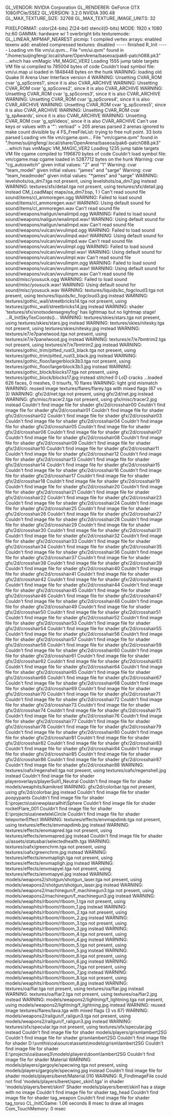 GL_VENDOR: NVIDIA Corporation
GL_RENDERER: GeForce GTX 1080/PCIe/SSE2
GL_VERSION: 3.2.0 NVIDIA 390.48
GL_MAX_TEXTURE_SIZE: 32768
GL_MAX_TEXTURE_IMAGE_UNITS: 32
  
PIXELFORMAT: color(24-bits) Z(24-bit) stencil(0-bits)
MODE: 1920 x 1080 hz:60
GAMMA: hardware w/ 1 overbright bits
texturemode: GL_LINEAR_MIPMAP_NEAREST
picmip: 1
compiled vertex arrays: enabled
texenv add: enabled
compressed textures: disabled
----- finished R_Init -----
Loading vm file vm/ui.qvm...
File "vm/ui.qvm" found in "/home/suijingfeng/.local/share/OpenArena/baseoa/pak6-patch088.pk3"
...which has vmMagic VM_MAGIC_VER2
Loading 1555 jump table targets
VM file ui compiled to 785004 bytes of code
Couldn't load symbol file: vm/ui.map
ui loaded in 1848448 bytes on the hunk
WARNING: loading old Quake III Arena User Interface version 4
WARNING: Unsetting CVAR_ROM cvar 'g_spScores1', since it is also CVAR_ARCHIVE
WARNING: Unsetting CVAR_ROM cvar 'g_spScores2', since it is also CVAR_ARCHIVE
WARNING: Unsetting CVAR_ROM cvar 'g_spScores3', since it is also CVAR_ARCHIVE
WARNING: Unsetting CVAR_ROM cvar 'g_spScores4', since it is also CVAR_ARCHIVE
WARNING: Unsetting CVAR_ROM cvar 'g_spScores5', since it is also CVAR_ARCHIVE
WARNING: Unsetting CVAR_ROM cvar 'g_spAwards', since it is also CVAR_ARCHIVE
WARNING: Unsetting CVAR_ROM cvar 'g_spVideos', since it is also CVAR_ARCHIVE
Can't use keys or values with a '"': verload" = <NULL>
205 arenas parsed
2 arenas ignored to make count divisible by 4
FS_FreeFileList: trying to free null point. 
33 bots parsed
Loading vm file vm/cgame.qvm...
File "vm/cgame.qvm" found in "/home/suijingfeng/.local/share/OpenArena/baseoa/pak6-patch088.pk3"
...which has vmMagic VM_MAGIC_VER2
Loading 1235 jump table targets
VM file cgame compiled to 1196870 bytes of code
Couldn't load symbol file: vm/cgame.map
cgame loaded in 5287712 bytes on the hunk
Warning: cvar "cg_autoswitch" given initial values: "2" and "1"
Warning: cvar "team_model" given initial values: "james" and "sarge"
Warning: cvar "team_headmodel" given initial values: "*james" and "sarge"
WARNING: levelshots/oa_dm7.tga not present, using levelshots/oa_dm7.jpg instead
WARNING: textures/sfx/detail.tga not present, using textures/sfx/detail.jpg instead
CM_LoadMap( maps/oa_dm7.bsp, 1 )
Can't read sound file sound/items/cl_ammoregen.ogg
WARNING: Failed to load sound sound/items/cl_ammoregen.wav!
WARNING: Using default sound for sound/items/cl_ammoregen.wav
Can't read sound file sound/weapons/nailgun/wnalimpd.ogg
WARNING: Failed to load sound sound/weapons/nailgun/wnalimpd.wav!
WARNING: Using default sound for sound/weapons/nailgun/wnalimpd.wav
Can't read sound file sound/weapons/vulcan/wvulimpd.ogg
WARNING: Failed to load sound sound/weapons/vulcan/wvulimpd.wav!
WARNING: Using default sound for sound/weapons/vulcan/wvulimpd.wav
Can't read sound file sound/weapons/vulcan/wvulimpl.ogg
WARNING: Failed to load sound sound/weapons/vulcan/wvulimpl.wav!
WARNING: Using default sound for sound/weapons/vulcan/wvulimpl.wav
Can't read sound file sound/weapons/vulcan/wvulimpm.ogg
WARNING: Failed to load sound sound/weapons/vulcan/wvulimpm.wav!
WARNING: Using default sound for sound/weapons/vulcan/wvulimpm.wav
Can't read sound file sound/misc/yousuck.ogg
WARNING: Failed to load sound sound/misc/yousuck.wav!
WARNING: Using default sound for sound/misc/yousuck.wav
WARNING: textures/liquids/kc_fogcloud3.tga not present, using textures/liquids/kc_fogcloud3.jpg instead
WARNING: textures/gothic_wall/streetbricks14.tga not present, using textures/gothic_wall/streetbricks14.jpg instead
WARNING: shader 'textures/sfx/xnotsodensegreyfog' has lightmap but no lightmap stage!
...R_InitSkyTexCoords()...
WARNING: textures/skies/stars.tga not present, using textures/skies/stars.jpg instead
WARNING: textures/skies/nitesky.tga not present, using textures/skies/nitesky.jpg instead
WARNING: textures/e7/e7panelwood.tga not present, using textures/e7/e7panelwood.jpg instead
WARNING: textures/e7/e7bmtrim2.tga not present, using textures/e7/e7bmtrim2.jpg instead
WARNING: textures/gothic_trim/pitted_rust3_black.tga not present, using textures/gothic_trim/pitted_rust3_black.jpg instead
WARNING: textures/gothic_floor/largerblock3b3.tga not present, using textures/gothic_floor/largerblock3b3.jpg instead
WARNING: textures/gothic_block/blocks17.tga not present, using textures/gothic_block/blocks17.jpg instead
stitched 0 LoD cracks
...loaded 626 faces, 0 meshes, 0 trisurfs, 10 flares
WARNING: light grid mismatch
WARNING: reused image textures/flares/flarey.tga with mixed flags (67 vs 3)
WARNING: gfx/2d/net.tga not present, using gfx/2d/net.jpg instead
WARNING: gfx/misc/tracer2.tga not present, using gfx/misc/tracer2.jpg instead
Couldn't find image file for shader gfx/2d/crosshair00
Couldn't find image file for shader gfx/2d/crosshair01
Couldn't find image file for shader gfx/2d/crosshair02
Couldn't find image file for shader gfx/2d/crosshair03
Couldn't find image file for shader gfx/2d/crosshair04
Couldn't find image file for shader gfx/2d/crosshair05
Couldn't find image file for shader gfx/2d/crosshair06
Couldn't find image file for shader gfx/2d/crosshair07
Couldn't find image file for shader gfx/2d/crosshair08
Couldn't find image file for shader gfx/2d/crosshair09
Couldn't find image file for shader gfx/2d/crosshair10
Couldn't find image file for shader gfx/2d/crosshair11
Couldn't find image file for shader gfx/2d/crosshair12
Couldn't find image file for shader gfx/2d/crosshair13
Couldn't find image file for shader gfx/2d/crosshair14
Couldn't find image file for shader gfx/2d/crosshair15
Couldn't find image file for shader gfx/2d/crosshair16
Couldn't find image file for shader gfx/2d/crosshair17
Couldn't find image file for shader gfx/2d/crosshair18
Couldn't find image file for shader gfx/2d/crosshair19
Couldn't find image file for shader gfx/2d/crosshair20
Couldn't find image file for shader gfx/2d/crosshair21
Couldn't find image file for shader gfx/2d/crosshair22
Couldn't find image file for shader gfx/2d/crosshair23
Couldn't find image file for shader gfx/2d/crosshair24
Couldn't find image file for shader gfx/2d/crosshair25
Couldn't find image file for shader gfx/2d/crosshair26
Couldn't find image file for shader gfx/2d/crosshair27
Couldn't find image file for shader gfx/2d/crosshair28
Couldn't find image file for shader gfx/2d/crosshair29
Couldn't find image file for shader gfx/2d/crosshair30
Couldn't find image file for shader gfx/2d/crosshair31
Couldn't find image file for shader gfx/2d/crosshair32
Couldn't find image file for shader gfx/2d/crosshair33
Couldn't find image file for shader gfx/2d/crosshair34
Couldn't find image file for shader gfx/2d/crosshair35
Couldn't find image file for shader gfx/2d/crosshair36
Couldn't find image file for shader gfx/2d/crosshair37
Couldn't find image file for shader gfx/2d/crosshair38
Couldn't find image file for shader gfx/2d/crosshair39
Couldn't find image file for shader gfx/2d/crosshair40
Couldn't find image file for shader gfx/2d/crosshair41
Couldn't find image file for shader gfx/2d/crosshair42
Couldn't find image file for shader gfx/2d/crosshair43
Couldn't find image file for shader gfx/2d/crosshair44
Couldn't find image file for shader gfx/2d/crosshair45
Couldn't find image file for shader gfx/2d/crosshair46
Couldn't find image file for shader gfx/2d/crosshair47
Couldn't find image file for shader gfx/2d/crosshair48
Couldn't find image file for shader gfx/2d/crosshair49
Couldn't find image file for shader gfx/2d/crosshair50
Couldn't find image file for shader gfx/2d/crosshair51
Couldn't find image file for shader gfx/2d/crosshair52
Couldn't find image file for shader gfx/2d/crosshair53
Couldn't find image file for shader gfx/2d/crosshair54
Couldn't find image file for shader gfx/2d/crosshair55
Couldn't find image file for shader gfx/2d/crosshair56
Couldn't find image file for shader gfx/2d/crosshair57
Couldn't find image file for shader gfx/2d/crosshair58
Couldn't find image file for shader gfx/2d/crosshair59
Couldn't find image file for shader gfx/2d/crosshair60
Couldn't find image file for shader gfx/2d/crosshair61
Couldn't find image file for shader gfx/2d/crosshair62
Couldn't find image file for shader gfx/2d/crosshair63
Couldn't find image file for shader gfx/2d/crosshair64
Couldn't find image file for shader gfx/2d/crosshair65
Couldn't find image file for shader gfx/2d/crosshair66
Couldn't find image file for shader gfx/2d/crosshair67
Couldn't find image file for shader gfx/2d/crosshair68
Couldn't find image file for shader gfx/2d/crosshair69
Couldn't find image file for shader gfx/2d/crosshair70
Couldn't find image file for shader gfx/2d/crosshair71
Couldn't find image file for shader gfx/2d/crosshair72
Couldn't find image file for shader gfx/2d/crosshair73
Couldn't find image file for shader gfx/2d/crosshair74
Couldn't find image file for shader gfx/2d/crosshair75
Couldn't find image file for shader gfx/2d/crosshair76
Couldn't find image file for shader gfx/2d/crosshair77
Couldn't find image file for shader gfx/2d/crosshair78
Couldn't find image file for shader gfx/2d/crosshair79
Couldn't find image file for shader gfx/2d/crosshair80
Couldn't find image file for shader gfx/2d/crosshair81
Couldn't find image file for shader gfx/2d/crosshair82
Couldn't find image file for shader gfx/2d/crosshair83
Couldn't find image file for shader gfx/2d/crosshair84
Couldn't find image file for shader gfx/2d/crosshair85
Couldn't find image file for shader gfx/2d/crosshair86
Couldn't find image file for shader gfx/2d/crosshair87
Couldn't find image file for shader gfx/2d/crosshair88
WARNING: textures/oafx/regenshell.tga not present, using textures/oafx/regenshell.jpg instead
Couldn't find image file for shader playeroverlays/playerSuit1_Neutral
Couldn't find image file for shader models/weaphits/kamikred
WARNING: gfx/2d/colorbar.tga not present, using gfx/2d/colorbar.jpg instead
Couldn't find image file for shader poopypants
Couldn't find image file for shader E:\projects\oa\newplasrailhit\Sphere
Couldn't find image file for shader rocketFlare_001
Couldn't find image file for shader E:\projects\oa\newtele\Circle
Couldn't find image file for shader teleporterEffect
WARNING: textures/effects/envmapdimb.tga not present, using textures/effects/envmapdimb.jpg instead
WARNING: textures/effects/envmapred.tga not present, using textures/effects/envmapred.jpg instead
Couldn't find image file for shader ui/assets/statusbar/selectedhealth.tga
WARNING: textures/oafx/greenchrm.tga not present, using textures/oafx/greenchrm.jpg instead
WARNING: textures/effects/envmapligh.tga not present, using textures/effects/envmapligh.jpg instead
WARNING: textures/effects/envmapyel.tga not present, using textures/effects/envmapyel.jpg instead
WARNING: models/weapons2/shotgun/shotgun_laser.tga not present, using models/weapons2/shotgun/shotgun_laser.jpg instead
WARNING: models/weapons2/machinegun/f_machinegun3.tga not present, using models/weapons2/machinegun/f_machinegun3.jpg instead
WARNING: models/weaphits/rlboom/rlboom_1.tga not present, using models/weaphits/rlboom/rlboom_1.jpg instead
WARNING: models/weaphits/rlboom/rlboom_2.tga not present, using models/weaphits/rlboom/rlboom_2.jpg instead
WARNING: models/weaphits/rlboom/rlboom_3.tga not present, using models/weaphits/rlboom/rlboom_3.jpg instead
WARNING: models/weaphits/rlboom/rlboom_4.tga not present, using models/weaphits/rlboom/rlboom_4.jpg instead
WARNING: models/weaphits/rlboom/rlboom_5.tga not present, using models/weaphits/rlboom/rlboom_5.jpg instead
WARNING: models/weaphits/rlboom/rlboom_6.tga not present, using models/weaphits/rlboom/rlboom_6.jpg instead
WARNING: models/weaphits/rlboom/rlboom_7.tga not present, using models/weaphits/rlboom/rlboom_7.jpg instead
WARNING: models/weaphits/rlboom/rlboom_8.tga not present, using models/weaphits/rlboom/rlboom_8.jpg instead
WARNING: textures/oa/fiar.tga not present, using textures/oa/fiar.jpg instead
WARNING: textures/oa/fiar2.tga not present, using textures/oa/fiar2.jpg instead
WARNING: models/weapons2/lightning/f_lightning.tga not present, using models/weapons2/lightning/f_lightning.jpg instead
WARNING: reused image textures/flares/lava.tga with mixed flags (3 vs 67)
WARNING: models/weapons2/railgun/f_railgun3.tga not present, using models/weapons2/railgun/f_railgun3.jpg instead
WARNING: textures/sfx/specular.tga not present, using textures/sfx/specular.jpg instead
Couldn't find image file for shader models/players/grismlambert2SG
Couldn't find image file for shader grismlambert2SG
Couldn't find image file for shader D:\svnthis\oa\source\assets\models\grism\lambert2SG
Couldn't find image file for shader E:\projects\oa\baseq3\models\players\doom\lambert2SG
Couldn't find image file for shader Material
WARNING: models/players/gargoyle/specwing.tga not present, using models/players/gargoyle/specwing.jpg instead
Couldn't find image file for shader models/players/beret/Material.010
WARNING: R_FindImageFile could not find 'models/players/beret/spec_skin1.tga' in shader 'models/players/beret/skin1'
Shader models/players/beret/skin1 has a stage with no image
Couldn't find image file for shader tag_head
Couldn't find image file for shader tag_weapon
Couldn't find image file for shader tag_torso
CL_InitCGame:  1.06 seconds
8 msec to draw all images
Com_TouchMemory: 0 msec

